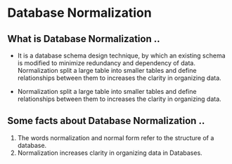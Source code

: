 # Database Normalization

## What is Database Normalization ..
- It is a database schema design technique, by which an existing schema is modified to minimize redundancy and dependency of data. Normalization split a large table into smaller tables and define relationships between them to increases the clarity in organizing data.

- Normalization split a large table into smaller tables and define relationships between them to increases the clarity in organizing data.

## Some facts about Database Normalization ..

1. The words normalization and normal form refer to the structure of a database.
2. Normalization increases clarity in organizing data in Databases.